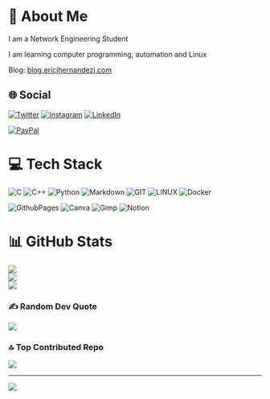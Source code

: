 # 💫 About Me

I am a Network Engineering Student

I am learning computer programming, automation and Linux

Blog: [blog.ericjhernandezj.com](https://blog.ericjhernandezj.com)


## 🌐 Social

[![Twitter](https://img.shields.io/badge/Twitter-%231DA1F2.svg?logo=Twitter&logoColor=white)](https://twitter.com/ericjhernandezj) [![Instagram](https://img.shields.io/badge/Instagram-%23E4405F.svg?logo=Instagram&logoColor=white)](https://instagram.com/ericjhernandezj) [![LinkedIn](https://img.shields.io/badge/LinkedIn-%230077B5.svg?logo=linkedin&logoColor=white)](https://linkedin.com/in/ericjhernandezj)

[![PayPal](https://img.shields.io/badge/PayPal-00457C?style=for-the-badge&logo=paypal&logoColor=white)](https://paypal.me/ericjhernandezj)


# 💻 Tech Stack

![C](https://img.shields.io/badge/c-%2300599C.svg?style=plastic&logo=c&logoColor=white) ![C++](https://img.shields.io/badge/c++-%2300599C.svg?style=plastic&logo=c%2B%2B&logoColor=white) ![Python](https://img.shields.io/badge/python-3670A0?style=plastic&logo=python&logoColor=ffdd54) ![Markdown](https://img.shields.io/badge/markdown-%23000000.svg?style=plastic&logo=markdown&logoColor=white) ![GIT](https://img.shields.io/badge/Git-fc6d26?style=plastic&logo=git&logoColor=white) ![LINUX](https://img.shields.io/badge/Linux-FCC624?style=plastic&logo=linux&logoColor=black) ![Docker](https://img.shields.io/badge/docker-%230db7ed.svg?style=plastic&logo=docker&logoColor=white)


![GithubPages](https://img.shields.io/badge/github%20pages-121013?style=plastic&logo=github&logoColor=white) ![Canva](https://img.shields.io/badge/Canva-%2300C4CC.svg?style=plastic&logo=Canva&logoColor=white) ![Gimp](https://img.shields.io/badge/Gimp-657D8B?style=plastic&logo=gimp&logoColor=FFFFFF) ![Notion](https://img.shields.io/badge/Notion-%23000000.svg?style=plastic&logo=notion&logoColor=white)


# 📊 GitHub Stats

![](https://github-readme-stats.vercel.app/api?username=ericjhernandezj&theme=city_light&hide_border=false&include_all_commits=true&count_private=true)<br/>
![](https://github-readme-streak-stats.herokuapp.com/?user=ericjhernandezj&theme=city_light&hide_border=false)<br/>
![](https://github-readme-stats.vercel.app/api/top-langs/?username=ericjhernandezj&theme=city_light&hide_border=false&include_all_commits=true&count_private=true&layout=compact)


### ✍️ Random Dev Quote

![](https://quotes-github-readme.vercel.app/api?type=horizontal&theme=radical)


### 🔝 Top Contributed Repo

![](https://github-contributor-stats.vercel.app/api?username=ericjhernandezj&limit=5&theme=dark&combine_all_yearly_contributions=true)


---
[![](https://visitcount.itsvg.in/api?id=ericjhernandezj&icon=5&color=12)](https://visitcount.itsvg.in)

<!-- Proudly created with GPRM ( https://gprm.itsvg.in ) -->
